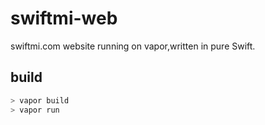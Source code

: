 # swiftmi-web

swiftmi.com website running on vapor,written in pure Swift.


## build

```swift
> vapor build
> vapor run
```
